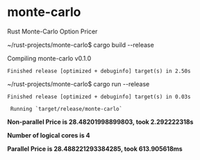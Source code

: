 # monte-carlo
Rust Monte-Carlo Option Pricer


~/rust-projects/monte-carlo$ cargo build --release

   Compiling monte-carlo v0.1.0
   
    Finished release [optimized + debuginfo] target(s) in 2.50s
    
~/rust-projects/monte-carlo$ cargo run --release

    Finished release [optimized + debuginfo] target(s) in 0.03s
    
     Running `target/release/monte-carlo`
     
<b>Non-parallel Price is 28.48201998899803, took 2.292222318s</b>

<b>Number of logical cores is 4</b>

<b>Parallel Price is 28.488221293384285, took 613.905618ms</b>


